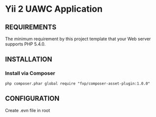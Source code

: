 Yii 2 UAWC Application
============================

REQUIREMENTS
------------

The minimum requirement by this project template that your Web server supports PHP 5.4.0.


INSTALLATION
------------

### Install via Composer

~~~
php composer.phar global require "fxp/composer-asset-plugin:1.0.0"
~~~

CONFIGURATION
-------------

Create .evn file in root
